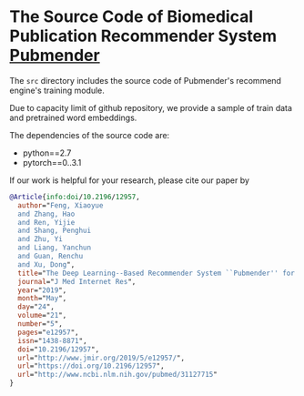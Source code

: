 # The Source Code of Biomedical Publication Recommender System **[Pubmender](https://www.keaml.cn:8081/)**

The `src` directory includes the source code of Pubmender's recommend engine's training module.

Due to capacity limit of github repository, we provide a sample of train data and pretrained word embeddings.

The dependencies of the source code are:

* python==2.7
* pytorch==0..3.1

If our work is helpful for your research, please cite our paper by

```bibtex
@Article{info:doi/10.2196/12957,
  author="Feng, Xiaoyue
  and Zhang, Hao
  and Ren, Yijie
  and Shang, Penghui
  and Zhu, Yi
  and Liang, Yanchun
  and Guan, Renchu
  and Xu, Dong",
  title="The Deep Learning--Based Recommender System ``Pubmender'' for Choosing a Biomedical Publication Venue: Development and Validation Study",
  journal="J Med Internet Res",
  year="2019",
  month="May",
  day="24",
  volume="21",
  number="5",
  pages="e12957",
  issn="1438-8871",
  doi="10.2196/12957",
  url="http://www.jmir.org/2019/5/e12957/",
  url="https://doi.org/10.2196/12957",
  url="http://www.ncbi.nlm.nih.gov/pubmed/31127715"
}
```

